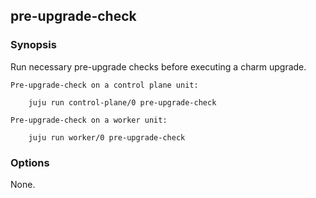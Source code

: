 ## pre-upgrade-check

### Synopsis

Run necessary pre-upgrade checks before executing a charm upgrade.

```
Pre-upgrade-check on a control plane unit:

    juju run control-plane/0 pre-upgrade-check

Pre-upgrade-check on a worker unit:

    juju run worker/0 pre-upgrade-check
```

### Options

None.
